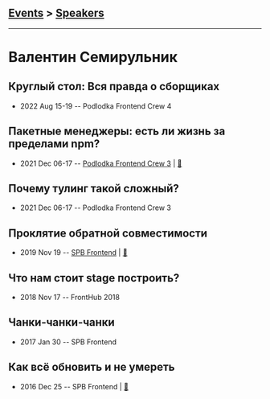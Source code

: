 ## [Events](../README.md) > [Speakers](../speakers.md)
---

# Валентин Семирульник

## Круглый стол: Вся правда о сборщиках
- 2022 Aug 15-19 -- Podlodka Frontend Crew 4    
## Пакетные менеджеры: есть ли жизнь за пределами npm?
- 2021 Dec 06-17 -- [Podlodka Frontend Crew 3](https://youtu.be/RAFFHpjrwAs)  | [:notebook:](https://github.com/7rulnik/talks/blob/main/2021-12-06-is-there-life-outside-of-npm/slides.pdf)  
## Почему тулинг такой сложный?
- 2021 Dec 06-17 -- Podlodka Frontend Crew 3    
## Проклятие обратной совместимости
- 2019 Nov 19 -- [SPB Frontend](https://youtu.be/wH9LmO8sWYc?t=2047)  | [:notebook:](https://drive.google.com/file/d/1IZDVY6p3bDxSeCTEfoVO9AZ5A1YmxPcO/view)  
## Что нам стоит stage построить?
- 2018 Nov 17 -- FrontHub 2018    
## Чанки-чанки-чанки
- 2017 Jan 30 -- SPB Frontend    
## Как всё обновить и не умереть
- 2016 Dec 25 -- SPB Frontend  | [:notebook:](http://7rulnik-how-to-upgrade-talk.surge.sh/assets/player/KeynoteDHTMLPlayer.html#0)  
